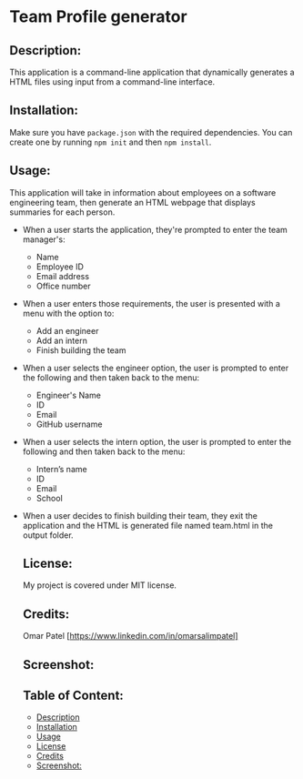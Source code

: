 # Team Profile generator

  ## Description:
  This application is a  command-line application that dynamically generates a HTML files using input from a command-line interface. 

  ## Installation:
  Make sure you have ```package.json``` with the required dependencies. You can create one by running ```npm init``` and then ```npm install```.
  
  ## Usage:
 This application will take in information about employees on a software engineering team, then generate an HTML webpage that displays summaries for each person. 
* When a user starts the application, they're prompted to enter the team manager's:
  * Name
  * Employee ID
  * Email address
  * Office number
 
* When a user enters those requirements, the user is presented with a menu with the option to:
  * Add an engineer
  * Add an intern
  * Finish building the team

* When a user selects the engineer option, the user is prompted to enter the following and then taken back to the menu:
  * Engineer's Name
  * ID
  * Email
  * GitHub username

* When a user selects the intern option, the user is prompted to enter the following and then taken back to the menu:
  * Intern’s name
  * ID
  * Email
  * School

* When a user decides to finish building their team, they exit the application and the HTML is generated file named team.html in the output folder.
  
  ## License:
  My project is covered under MIT license.

  ## Credits:
  Omar Patel [https://www.linkedin.com/in/omarsalimpatel]

  ## Screenshot:
  
  ## Table of Content:
  * [Description](#description)
  * [Installation](#installation)
  * [Usage](#usage)
  * [License](#license)
  * [Credits](#credits)
  * [Screenshot:](#screenshot)
 
  